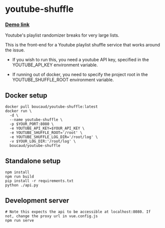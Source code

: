 # youtube-shuffle

### [Demo link](https://youtube-shuffle.boucaud.dev/)

Youtube's playlist randomizer breaks for very large lists.

This is the front-end for a Youtube playlist shuffle service that works around the issue.

* If you wish to run this, you need a youtube API key, specified in the YOUTUBE_API_KEY environment variable.

* If running out of docker, you need to specify the project root in the YOUTUBE_SHUFFLE_ROOT environment variable.


## Docker setup

```
docker pull boucaud/youtube-shuffle:latest
docker run \
  -d \
  --name youtube-shuffle \
  -p $YOUR_PORT:8080 \
  -e YOUTUBE_API_KEY=$YOUR_API_KEY \
  -e YOUTUBE_SHUFFLE_ROOT='/root' \
  -e YOUTUBE_SHUFFLE_LOG_DIR='/root/log' \
  -v $YOUR_LOG_DIR:'/root/log' \
  boucaud/youtube-shuffle
```

## Standalone setup
```
npm install
npm run build
pip install -r requirements.txt
python ./api.py
```

## Development server
```
# Note this expects the api to be accessible at localhost:8080. If not, change the proxy url in vue.config.js
npm run serve
```
